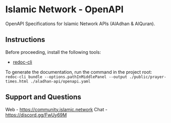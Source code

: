 # Islamic Network - OpenAPI

OpenAPI Specifications for Islamic Network APIs (AlAdhan & AlQuran).


## Instructions

Before proceeding, install the following tools:
- [redoc-cli](https://github.com/Redocly/redoc)

To generate the documentation, run the command in the project root: \
```redoc-cli bundle --options.pathInMiddlePanel --output ./public/prayer-times.html ./aladhan-api/openapi.yaml```


## Support and Questions
Web - https://community.islamic.network
Chat - https://discord.gg/FwUy69M
